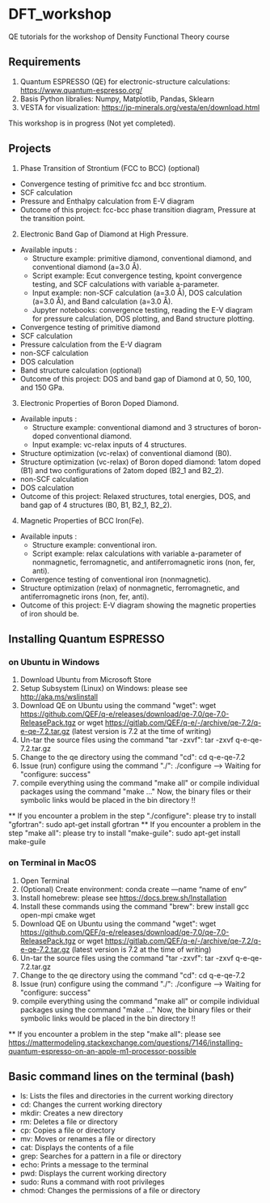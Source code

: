 # DFT_workshop
QE tutorials for the workshop of Density Functional Theory course

## Requirements
1. Quantum ESPRESSO (QE) for electronic-structure calculations: https://www.quantum-espresso.org/
2. Basis Python libralies: Numpy, Matplotlib, Pandas, Sklearn
3. VESTA for visualization: https://jp-minerals.org/vesta/en/download.html

This workshop is in progress (Not yet completed).

## Projects
1. Phase Transition of Strontium (FCC to BCC) (optional)
  - Convergence testing of primitive fcc and bcc strontium.
  - SCF calculation
  - Pressure and Enthalpy calculation from E-V diagram
  - Outcome of this project: fcc-bcc phase transition diagram, Pressure at the transition point.
2. Electronic Band Gap of Diamond at High Pressure.
  - Available inputs : 
    - Structure example: primitive diamond, conventional diamond, and conventional diamond (a=3.0 Å).
    - Script example: Ecut convergence testing, kpoint convergence testing, and SCF calculations with variable a-parameter.
    - Input example: non-SCF calculation (a=3.0 Å), DOS calculation (a=3.0 Å), and Band calculation (a=3.0 Å).
    - Jupyter notebooks: convergence testing, reading the E-V diagram for pressure calculation, DOS plotting, and Band structure plotting.
  - Convergence testing of primitive diamond 
  - SCF calculation
  - Pressure calculation from the E-V diagram
  - non-SCF calculation
  - DOS calculation
  - Band structure calculation (optional)
  - Outcome of this project: DOS and band gap of Diamond at 0, 50, 100, and 150 GPa.
3. Electronic Properties of Boron Doped Diamond.
  - Available inputs : 
    - Structure example: conventional diamond and 3 structures of boron-doped conventional diamond.
    - Input example: vc-relax inputs of 4 structures.
  - Structure optimization (vc-relax) of conventional diamond (B0).
  - Structure optimization (vc-relax) of Boron doped diamond: 1atom doped (B1) and two configurations of 2atom doped (B2_1 and B2_2).
  - non-SCF calculation
  - DOS calculation
  - Outcome of this project: Relaxed structures, total energies, DOS, and band gap of 4 structures (B0, B1, B2_1, B2_2).
4. Magnetic Properties of BCC Iron(Fe).
  - Available inputs : 
    - Structure example: conventional iron.
    - Script example: relax calculations with variable a-parameter of nonmagnetic, ferromagnetic, and antiferromagnetic irons (non, fer, anti).
  - Convergence testing of conventional iron (nonmagnetic).
  - Structure optimization (relax) of nonmagnetic, ferromagnetic, and antiferromagnetic irons (non, fer, anti).
  - Outcome of this project: E-V diagram showing the magnetic properties of iron should be.

## Installing Quantum ESPRESSO

### on Ubuntu in Windows 
1. Download Ubuntu from Microsoft Store
2. Setup Subsystem (Linux) on Windows: please see http://aka.ms/wslinstall
3. Download QE on Ubuntu using the command "wget": wget https://github.com/QEF/q-e/releases/download/qe-7.0/qe-7.0-ReleasePack.tgz or wget https://gitlab.com/QEF/q-e/-/archive/qe-7.2/q-e-qe-7.2.tar.gz (latest version is 7.2 at the time of writing)
4. Un-tar the source files using the command "tar -zxvf": tar -zxvf q-e-qe-7.2.tar.gz
5. Change to the qe directory using the command "cd": cd q-e-qe-7.2
6. Issue (run) configure using the command "./": ./configure --> Waiting for "configure: success"
7. compile everything using the command "make all" or compile individual packages using the command "make ..." 
Now, the binary files or their symbolic links would be placed in the bin directory !!

** If you encounter a problem in the step "./configure": please try to install "gfortran": sudo apt-get install gfortran
** If you encounter a problem in the step "make all": please try to install "make-guile": sudo apt-get install make-guile

### on Terminal in MacOS
1. Open Terminal 
2. (Optional) Create environment: conda create —name “name of env”
3. Install homebrew: please see https://docs.brew.sh/Installation
4. Install these commands using the command "brew": brew install gcc open-mpi cmake wget
6. Download QE on Ubuntu using the command "wget": wget https://github.com/QEF/q-e/releases/download/qe-7.0/qe-7.0-ReleasePack.tgz or wget https://gitlab.com/QEF/q-e/-/archive/qe-7.2/q-e-qe-7.2.tar.gz (latest version is 7.2 at the time of writing)
7. Un-tar the source files using the command "tar -zxvf": tar -zxvf q-e-qe-7.2.tar.gz
8. Change to the qe directory using the command "cd": cd q-e-qe-7.2
9. Issue (run) configure using the command "./": ./configure --> Waiting for "configure: success"
10. compile everything using the command "make all" or compile individual packages using the command "make ..." 
Now, the binary files or their symbolic links would be placed in the bin directory !!

** If you encounter a problem in the step "make all": please see https://mattermodeling.stackexchange.com/questions/7146/installing-quantum-espresso-on-an-apple-m1-processor-possible

## Basic command lines on the terminal (bash)
- ls: Lists the files and directories in the current working directory
- cd: Changes the current working directory
- mkdir: Creates a new directory
- rm: Deletes a file or directory
- cp: Copies a file or directory
- mv: Moves or renames a file or directory
- cat: Displays the contents of a file
- grep: Searches for a pattern in a file or directory
- echo: Prints a message to the terminal
- pwd: Displays the current working directory
- sudo: Runs a command with root privileges
- chmod: Changes the permissions of a file or directory








